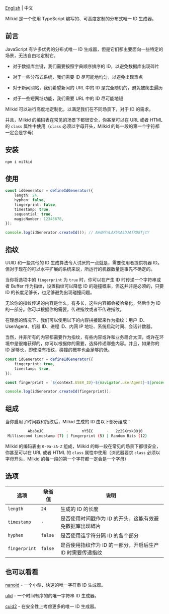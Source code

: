 [English](README.md) | 中文

Milkid 是一个使用 TypeScript 编写的、可高度定制的分布式唯一 ID 生成器。

## 前言

JavaScript 有许多优秀的分布式唯一 ID 生成器，但是它们都主要面向一些特定的场景，无法自由地定制它。

- 对于数据库主键，我们需要按照字典顺序排序的 ID，以避免数据库出现碎片

- 对于一些分布式系统，我们需要 ID 尽可能地均匀，以避免出现热点

- 对于新闻网站，我们希望新闻的 URL 中的 ID 是完全随机的，避免被爬虫遍历

- 对于一些短网址功能，我们需要 URL 中的 ID 尽可能地短

Milkid 可以进行高度地定制化，以满足我们在不同场景下，对于 ID 的需求。

并且，Milkid 的编码表在常见的场景下都很安全，你甚至可以在 URL 或者 HTML 的 `class` 属性中使用（`class` 必须以字母开头，Milkid 的每一段的第一个字符都一定会是字母）

## 安装

```bash
npm i milkid
```

## 使用

```ts
const idGenerator = defineIdGenerator({
    length: 24,
    hyphen: false,
    fingerprint: false,
    timestamp: true,
    sequential: true,
    magicNumber: 12345678,
});

console.log(idGenerator.createId()); // AWdM7nLAX5XA5DJAfRD8TjtY
```

## 指纹

UUID 和一些其他的 ID 生成算法令人讨厌的一点就是，需要使用者提供机器 ID。但对于现在的可以水平扩展的系统来说，所运行的机器数量是事先不确定的。

当你将选项中的 `fingerprint` 为 `true` 时，你可以在产生 ID 时传递一个字符串或者 Buffer 作为指纹，设置指纹可以降低 ID 的碰撞概率，但这并非是必须的，只要 ID 的长度足够长，也足够避免出现碰撞问题。

无论你的指纹传递的内容是什么，有多长，这些内容都会被哈希化，然后作为 ID 的一部分。你可以根据你的需要，传递指纹或者不传递指纹。

在理想的情况下，我们可以使用以下的内容拼接起来作为指纹：用户 ID、UserAgent、机器 ID、进程 ID、内网 IP 地址、系统启动时间、会话计数器。

当然，并非所有的内容都需要作为指纹，有些内容或许和业务耦合太深，或许在环境中是很难获得的，你可以根据你的需要，选择传递哪些内容。并且，如果你的 ID 足够长，即使没有指纹，碰撞的概率也会足够的低。

```ts
const idGenerator = defineIdGenerator({
    fingerprint: true,
    timestamp: true,
});

const fingerprint = `${context.USER_ID}-${navigator.userAgent}-${process.env.MACHINE_ID}-${process.pid}-${getLocalIp()}-${process.uptime()}-${sessionStorage.getItem('sessionCounter')}`;

console.log(idGenerator.createId(fingerprint));
```

## 组成

当你启用了时间戳和指纹后，Milkid 生成的 ID 由以下部分组成：

```bash
          Aba3eJC          -      nY5EC      -   2z2SXrxk09j0
 Millisecond timestamp (7) | Fingerprint (5) | Random Bits (12)
```

Milkid 的编码表由 `0-9a-zA-Z` 组成，Milkid 的每一段在常见的场景下都很安全，你甚至可以在 URL 或者 HTML 的 `class` 属性中使用（浏览器要求 `class` 必须以字母开头，Milkid 的每一段的第一个字符都一定会是一个字母）

## 选项

选项 | 缺省值 | 说明
---|---|---
`length` | `24` | 生成的 ID 的长度
`timestamp` | `-` | 是否使用时间戳作为 ID 的开头，这能有效避免数据库出现碎片
`hyphen` | `false` | 是否使用连字符分隔 ID 的各个部分
`fingerprint` | `false` | 是否使用指纹作为 ID 的一部分，开启后生产 ID 时需要传递指纹

## 也可以看看

[nanoid](https://github.com/ai/nanoid) - 一个小型、快速的唯一字符串 ID 生成器。

[ulid](https://github.com/ulid/javascript) - 一个时间有序的的唯一字符串 ID 生成器。

[cuid2](https://github.com/paralleldrive/cuid2) - 在安全性上考虑更多的唯一 ID 生成器。